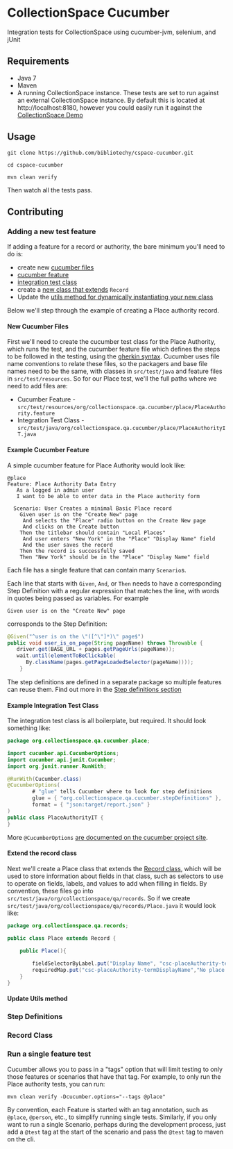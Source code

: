 # CollectionSpace Cucumber 
Integration tests for CollectionSpace using cucumber-jvm, selenium, and jUnit

## Requirements
* Java 7
* Maven
* A running CollectionSpace instance. These tests are set to run against an external CollectionSpace instance. By default this is located at http://localhost:8180, however you could easily run it against the [CollectionSpace Demo](http://demo.collections.org:8080)

## Usage
`git clone https://github.com/bibliotechy/cspace-cucumber.git`

`cd cspace-cucumber`

`mvn clean verify`

Then watch all the tests pass.

## Contributing

### Adding a new test feature
If adding a feature for a record or authority, the bare minimum you'll need to do is:

* create new [cucumber files](#new-cucumber-files)
 * [cucumber feature](#example-cucumber-feature)
 * [integration test class](#example-integration-test-class)
* create a [new class that extends](#extend-the-record-class) `Record`
* Update the [utils method for dynamically instantiating your new class](#update-utils-method) 

Below we'll step through the example of creating a Place authority record.

#### New Cucumber Files
First we'll need to create the cucumber test class for the Place Authority, which runs the test, and the cucumber feature file which defines the steps to be followed in the testing, using the [gherkin syntax](https://github.com/cucumber/cucumber/wiki/Gherkin). Cucumber uses file name conventions to relate these files, so the packagers and base file names need to be the same,  with classes in  `src/test/java` and feature files in `src/test/resources`. So for our Place test, we'll the full paths where we need to add files are:

* Cucumber Feature - `src/test/resources/org/collectionspace.qa.cucumber/place/PlaceAuthority.feature`
* Integration Test Class - `src/test/java/org/collectionspace.qa.cucumber/place/PlaceAuthorityIT.java` 

#### Example Cucumber Feature
A simple cucumber feature for Place Authority would look like:

```gherkin
@place
Feature: Place Authority Data Entry
   As a logged in admin user 
   I want to be able to enter data in the Place authority form   
   
  Scenario: User Creates a minimal Basic Place record
    Given user is on the "Create New" page
     And selects the "Place" radio button on the Create New page
     And clicks on the Create button
    Then the titlebar should contain "Local Places"
     And user enters "New York" in the "Place" "Display Name" field
     And the user saves the record
    Then the record is successfully saved
    Then "New York" should be in the "Place" "Display Name" field
```
Each file has a single feature that can contain many `Scenario`s.

Each line that starts with `Given`, `And`, or `Then` needs to have a corresponding Step Definition with a regular expression that matches the line, with words in quotes being passed as variables. For example

```gherkin
Given user is on the "Create New" page
```
corresponds to the Step Definition:
```java
@Given("^user is on the \"([^\"]*)\" page$")
public void user_is_on_page(String pageName) throws Throwable {
   driver.get(BASE_URL + pages.getPageUrls(pageName));
   wait.until(elementToBeClickable(
      By.className(pages.getPageLoadedSelector(pageName))));
    }
```
The step definitions are defined in a separate package so multiple features can reuse them. Find out more in the 
[Step definitions section](#step-definitions)


#### Example Integration Test Class
The integration test class is all boilerplate, but required. It should look something like:

```java
package org.collectionspace.qa.cucumber.place;

import cucumber.api.CucumberOptions;
import cucumber.api.junit.Cucumber;
import org.junit.runner.RunWith;

@RunWith(Cucumber.class)
@CucumberOptions(
        # "glue" tells Cucumber where to look for step definitions
        glue = { "org.collectionspace.qa.cucumber.stepDefinitions" }, 
        format = { "json:target/report.json" }
)
public class PlaceAuthorityIT {
}
```

More `@CucumberOptions` [are documented on the cucumber project site](https://cucumber.io/docs/reference/jvm#configuration).

#### Extend the record class
Next we'll create a Place class that extends the [Record class](#record-class), which will be used to store information about fields in that class, such as selectors to use to operate on fields, labels, and values to add when filling in fields.
By convention, these files go into `src/test/java/org/collectionspace/qa/records`. So if we create `src/test/java/org/collectionspace/qa/records/Place.java` it would look like:

```java
package org.collectionspace.qa.records;

public class Place extends Record {

    public Place(){
        
        fieldSelectorByLabel.put("Display Name", "csc-placeAuthority-termDisplayName");
        requiredMap.put("csc-placeAuthority-termDisplayName","No place like Home");
    }
}
```

#### Update Utils method


### Step Definitions

### Record Class

### Run a single feature test

Cucumber allows you to pass in a "tags" option that will limit testing to only those features or scenarios that have that tag. For example, to only run the Place authority tests, you can run:

`mvn clean verify -Dcucumber.options="--tags @place"`

By convention, each Feature is started with an tag annotation, such as  `@place`, `@person`, etc., to simplify running single tests. Similarly, 
if you only want to run a single Scenario, perhaps during the development process, just add a `@test` tag at the start of the scenario and pass the `@test` tag to maven on the cli. 
